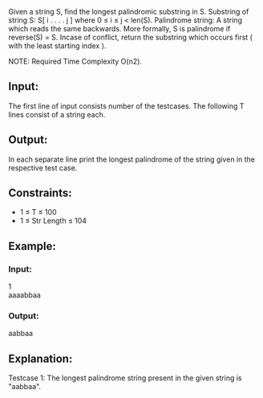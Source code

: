 Given a string S, find the longest palindromic substring in S. Substring of string S: S[ i . . . . j ] where 0 ≤ i ≤ j < len(S). Palindrome string: A string which reads the same backwards. More formally, S is palindrome if reverse(S) = S. Incase of conflict, return the substring which occurs first ( with the least starting index ).

NOTE: Required Time Complexity O(n2).

## Input:
The first line of input consists number of the testcases. The following T lines consist of a string each.

## Output:
In each separate line print the longest palindrome of the string given in the respective test case.

## Constraints:
* 1 ≤ T ≤ 100
* 1 ≤ Str Length ≤ 104

## Example:
### Input:
1  
aaaabbaa  

### Output:
aabbaa

## Explanation:
Testcase 1: The longest palindrome string present in the given string is "aabbaa".

